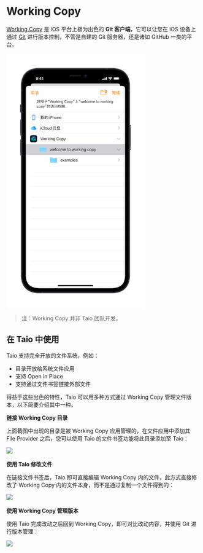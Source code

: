 # Working Copy

[Working Copy](https://workingcopyapp.com/) 是 iOS 平台上极为出色的 **Git 客户端**，它可以让您在 iOS 设备上通过 [Git](https://git-scm.com/) 进行版本控制，不管是自建的 Git 服务器，还是诸如 GitHub 一类的平台。

<img src="../integration/assets/IMG_7.png" width="360" />

> 注：Working Copy 并非 Taio 团队开发。

## 在 Taio 中使用

Taio 支持完全开放的文件系统，例如：

- 目录开放给系统文件应用
- 支持 Open in Place
- 支持通过文件书签链接外部文件

得益于这些出色的特性，Taio 可以用多种方式通过 Working Copy 管理文件版本，以下简要介绍其中一种。

**链接 Working Copy 目录**

上面截图中出现的目录是被 Working Copy 应用管理的，在文件应用中添加其 File Provider 之后，您可以使用 Taio 的文件书签功能将此目录添加至 Taio：

<img src="../bo/integration/assets/IMG_7.png" width="360" />

**使用 Taio 修改文件**

在链接文件书签后，Taio 即可直接编辑 Working Copy 内的文件，此方式直接修改了 Working Copy 内的文件本身，而不是通过复制一个文件得到的：

<img src="../bo/integration/assets/IMG_8.png" width="360" />

**使用 Working Copy 管理版本**

使用 Taio 完成改动之后回到 Working Copy，即可对比改动内容，并使用 Git 进行版本管理：

<img src="../integration/assets/IMG_10.png" width="360" />